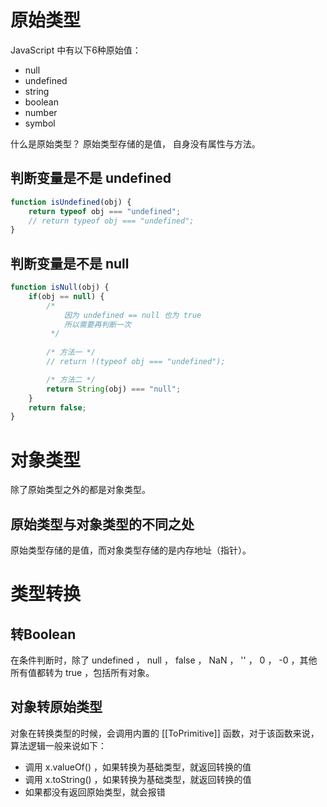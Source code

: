 # 原始类型

JavaScript 中有以下6种原始值：
* null
* undefined
* string
* boolean
* number
* symbol

什么是原始类型？
原始类型存储的是值， 自身没有属性与方法。

## 判断变量是不是 undefined

```JavaScript
function isUndefined(obj) {
    return typeof obj === "undefined";
    // return typeof obj === "undefined";
}
```

## 判断变量是不是 null

```JavaScript
function isNull(obj) {
    if(obj == null) {
        /* 
            因为 undefined == null 也为 true
            所以需要再判断一次
         */
        
        /* 方法一 */
        // return !(typeof obj === "undefined");

        /* 方法二 */
        return String(obj) === "null";
    }
    return false;
}
```

# 对象类型

除了原始类型之外的都是对象类型。

## 原始类型与对象类型的不同之处

原始类型存储的是值，而对象类型存储的是内存地址（指针）。


# 类型转换

## 转Boolean

在条件判断时，除了 undefined ， null ， false ， NaN ， '' ， 0 ， -0 ，其他所有值都转为 true ，包括所有对象。

## 对象转原始类型

对象在转换类型的时候，会调用内置的 [[ToPrimitive]] 函数，对于该函数来说，算法逻辑一般来说如下：

* 调用 x.valueOf() ，如果转换为基础类型，就返回转换的值
* 调用 x.toString() ，如果转换为基础类型，就返回转换的值
* 如果都没有返回原始类型，就会报错